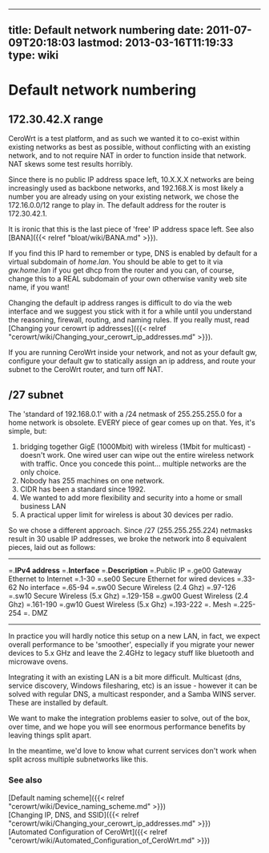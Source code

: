 
---
title: Default network numbering
date: 2011-07-09T20:18:03
lastmod: 2013-03-16T11:19:33
type: wiki
---
Default network numbering
=========================

172.30.42.X range
-----------------

CeroWrt is a test platform, and as such we wanted it to co-exist within
existing networks as best as possible, without conflicting with an
existing network, and to not require NAT in order to function inside
that network. NAT skews some test results horribly.

Since there is no public IP address space left, 10.X.X.X networks are
being increasingly used as backbone networks, and 192.168.X is most
likely a number you are already using on your existing network, we chose
the 172.16.0.0/12 range to play in. The default address for the router
is 172.30.42.1.

It is ironic that this is the last piece of 'free' IP address space
left. See also [BANA]({{< relref "bloat/wiki/BANA.md" >}}).

If you find this IP hard to remember or type, DNS is enabled by default
for a virtual subdomain of *home.lan*. You should be able to get to it
via *gw.home.lan* if you get dhcp from the router and you can, of
course, change this to a REAL subdomain of your own otherwise vanity web
site name, if you want!

Changing the default ip address ranges is difficult to do via the web
interface and we suggest you stick with it for a while until you
understand the reasoning, firewall, routing, and naming rules. If you
really must, read [Changing your cerowrt ip addresses]({{< relref "cerowrt/wiki/Changing_your_cerowrt_ip_addresses.md" >}}).

If you are running CeroWrt inside your network, and not as your default
gw, configure your default gw to statically assign an ip address, and
route your subnet to the CeroWrt router, and turn off NAT.

/27 subnet
----------

The 'standard of 192.168.0.1' with a /24 netmask of 255.255.255.0 for a
home network is obsolete. EVERY piece of gear comes up on that. Yes,
it's simple, but:

1.  bridging together GigE (1000Mbit) with wireless (1Mbit
    for multicast) - doesn't work. One wired user can wipe out the
    entire wireless network with traffic. Once you concede this point...
    multiple networks are the only choice.
2.  Nobody has 255 machines on one network.
3.  CIDR has been a standard since 1992.
4.  We wanted to add more flexibility and security into a home or small
    business LAN
5.  A practical upper limit for wireless is about 30 devices per radio.

So we chose a different approach. Since /27 (255.255.255.224) netmasks
result in 30 usable IP addresses, we broke the network into 8 equivalent
pieces, laid out as follows:

  -------------------- ----------------- -----------------------------------
  =.**IPv4 address**   =.**Interface**   =.**Description**
  =.Public IP          =.ge00            Gateway Ethernet to Internet
  =.1-30               =.se00            Secure Ethernet for wired devices
  =.33-62                                No interface
  =.65-94              =.sw00            Secure Wireless (2.4 Ghz)
  =.97-126             =.sw10            Secure Wireless (5.x Ghz)
  =.129-158            =.gw00            Guest Wireless (2.4 Ghz)
  =.161-190            =.gw10            Guest Wireless (5.x Ghz)
  =.193-222            =.                Mesh
  =.225-254            =.                DMZ
  -------------------- ----------------- -----------------------------------

In practice you will hardly notice this setup on a new LAN, in fact, we
expect overall performance to be 'smoother', especially if you migrate
your newer devices to 5.x GHz and leave the 2.4GHz to legacy stuff like
bluetooth and microwave ovens.

Integrating it with an existing LAN is a bit more difficult. Multicast
(dns, service discovery, Windows filesharing, etc) is an issue - however
it can be solved with regular DNS, a multicast responder, and a Samba
WINS server. These are installed by default.

We want to make the integration problems easier to solve, out of the
box, over time, and we hope you will see enormous performance benefits
by leaving things split apart.

In the meantime, we'd love to know what current services don't work when
split across multiple subnetworks like this.

### See also

[Default naming scheme]({{< relref "cerowrt/wiki/Device_naming_scheme.md" >}})\
[Changing IP, DNS, and SSID]({{< relref "cerowrt/wiki/Changing_your_cerowrt_ip_addresses.md" >}})\
[Automated Configuration of CeroWrt]({{< relref "cerowrt/wiki/Automated_Configuration_of_CeroWrt.md" >}})
